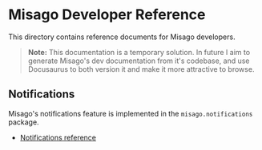 # Misago Developer Reference

This directory contains reference documents for Misago developers.

> **Note:** This documentation is a temporary solution. In future I aim to generate Misago's dev documentation from it's codebase, and use Docusaurus to both version it and make it more attractive to browse.


## Notifications

Misago's notifications feature is implemented in the `misago.notifications` package.

- [Notifications reference](./notifications.md)
